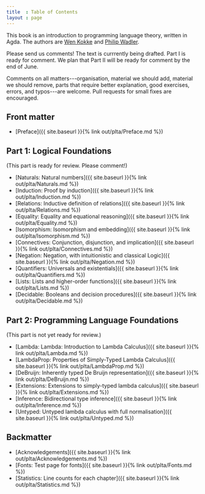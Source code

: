 ```yaml
---
title  : Table of Contents
layout : page
---
```


This book is an introduction to programming language theory, written in Agda.  The authors are [Wen Kokke](twitter.com/wenkokke) and [Philip Wadler](https://softwarefoundations.cis.upenn.edu/).

Please send us comments!  The text is currrently being drafted.  Part I is ready for comment. We plan that Part II will be ready for comment by the end of June.

Comments on all matters---organisation, material we should add, material we should remove, parts that require better explanation, good exercises, errors, and typos---are welcome.  Pull requests for small fixes are encouraged.


## Front matter

  - [Preface]({{ site.baseurl }}{% link out/plta/Preface.md %})

## Part 1: Logical Foundations

(This part is ready for review. Please comment!)

  - [Naturals: Natural numbers]({{ site.baseurl }}{% link out/plta/Naturals.md %})
  - [Induction: Proof by induction]({{ site.baseurl }}{% link out/plta/Induction.md %})
  - [Relations: Inductive definition of relations]({{ site.baseurl }}{% link out/plta/Relations.md %})
  - [Equality: Equality and equational reasoning]({{ site.baseurl }}{% link out/plta/Equality.md %})
  - [Isomorphism: Isomorphism and embedding]({{ site.baseurl }}{% link out/plta/Isomorphism.md %})
  - [Connectives: Conjunction, disjunction, and implication]({{ site.baseurl }}{% link out/plta/Connectives.md %})
  - [Negation: Negation, with intuitionistic and classical Logic]({{ site.baseurl }}{% link out/plta/Negation.md %})
  - [Quantifiers: Universals and existentials]({{ site.baseurl }}{% link out/plta/Quantifiers.md %})
  - [Lists: Lists and higher-order functions]({{ site.baseurl }}{% link out/plta/Lists.md %})
  - [Decidable: Booleans and decision procedures]({{ site.baseurl }}{% link out/plta/Decidable.md %})

## Part 2: Programming Language Foundations

(This part is not yet ready for review.)

  - [Lambda: Lambda: Introduction to Lambda Calculus]({{ site.baseurl }}{% link out/plta/Lambda.md %})
  - [LambdaProp: Properties of Simply-Typed Lambda Calculus]({{ site.baseurl }}{% link out/plta/LambdaProp.md %})
  - [DeBruijn: Inherently typed De Bruijn representation]({{ site.baseurl }}{% link out/plta/DeBruijn.md %})
  - [Extensions: Extensions to simply-typed lambda calculus]({{ site.baseurl }}{% link out/plta/Extensions.md %})
  - [Inference: Bidirectional type inference]({{ site.baseurl }}{% link out/plta/Inference.md %})
  - [Untyped: Untyped lambda calculus with full normalisation]({{ site.baseurl }}{% link out/plta/Untyped.md %})

## Backmatter

  - [Acknowledgements]({{ site.baseurl }}{% link out/plta/Acknowledgements.md %})
  - [Fonts: Test page for fonts]({{ site.baseurl }}{% link out/plta/Fonts.md %})
  - [Statistics: Line counts for each chapter]({{ site.baseurl }}{% link out/plta/Statistics.md %})

